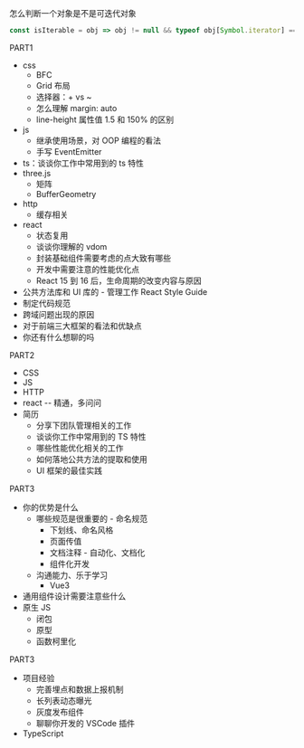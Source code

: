 怎么判断一个对象是不是可迭代对象
```js
const isIterable = obj => obj != null && typeof obj[Symbol.iterator] === 'function';
```

PART1
* css
  * BFC
  * Grid 布局
  * 选择器：+ vs ~
  * 怎么理解 margin: auto
  * line-height 属性值 1.5 和 150% 的区别
* js
  * 继承使用场景，对 OOP 编程的看法
  * 手写 EventEmitter
* ts：谈谈你工作中常用到的 ts 特性
* three.js
  * 矩阵
  * BufferGeometry
* http
  * 缓存相关
* react
  * 状态复用
  * 谈谈你理解的 vdom
  * 封装基础组件需要考虑的点大致有哪些
  * 开发中需要注意的性能优化点
  * React 15 到 16 后，生命周期的改变内容与原因
* 公共方法库和 UI 库的 - 管理工作 React Style Guide
* 制定代码规范
* 跨域问题出现的原因
* 对于前端三大框架的看法和优缺点
* 你还有什么想聊的吗

PART2
* CSS
* JS
* HTTP
* react -- 精通，多问问
* 简历
  * 分享下团队管理相关的工作
  * 谈谈你工作中常用到的 TS 特性
  * 哪些性能优化相关的工作
  * 如何落地公共方法的提取和使用
  * UI 框架的最佳实践

PART3
* 你的优势是什么
  * 哪些规范是很重要的 - 命名规范
    * 下划线、命名风格
    * 页面传值
    * 文档注释  - 自动化、文档化
    * 组件化开发
  * 沟通能力、乐于学习
    * Vue3
* 通用组件设计需要注意些什么
* 原生 JS
  * 闭包
  * 原型
  * 函数柯里化


PART3
* 项目经验
  * 完善埋点和数据上报机制
  * 长列表动态曝光
  * 灰度发布组件
  * 聊聊你开发的 VSCode 插件
* TypeScript